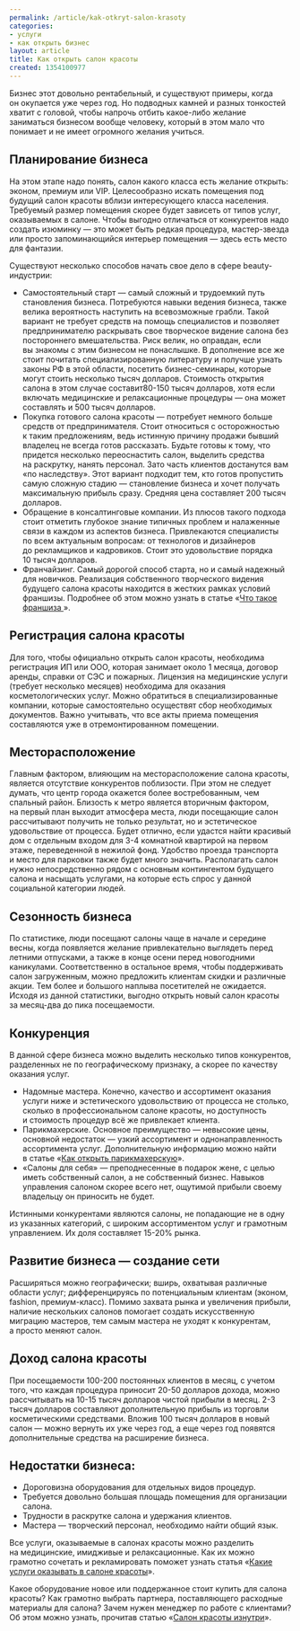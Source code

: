 ```yaml
---
permalink: /article/kak-otkryt-salon-krasoty
categories:
- услуги
- как открыть бизнес
layout: article
title: Как открыть салон красоты
created: 1354100977
---
```

<p>Бизнес этот довольно рентабельный, и&nbsp;существуют примеры, когда он&nbsp;окупается уже через год. Но&nbsp;подводных камней и&nbsp;разных тонкостей хватит с&nbsp;головой, чтобы напрочь отбить какое-либо желание заниматься бизнесом вообще человеку, который в&nbsp;этом мало что понимает и&nbsp;не&nbsp;имеет огромного желания учиться.</p>

<h2>Планирование бизнеса</h2>
<p>На&nbsp;этом этапе надо понять, салон какого класса есть желание открыть: эконом, премиум или VIP. Целесообразно искать помещения под будущий салон красоты вблизи интересующего класса населения. Требуемый размер помещения скорее будет зависеть от&nbsp;типов услуг, оказываемых в&nbsp;салоне. Чтобы выгодно отличаться от&nbsp;конкурентов надо создать изюминку&nbsp;&mdash; это может быть редкая процедура, мастер-звезда или просто запоминающийся интерьер помещения&nbsp;&mdash; здесь есть место для фантазии.</p>

<p>Существуют несколько способов начать свое дело в&nbsp;сфере beauty-индустрии:
<ul><li>Самостоятельный старт&nbsp;&mdash; самый сложный и&nbsp;трудоемкий путь становления бизнеса. Потребуются навыки ведения бизнеса, также велика вероятность наступить на&nbsp;всевозможные грабли. Такой вариант не&nbsp;требует средств на&nbsp;помощь специалистов и&nbsp;позволяет предпринимателю раскрывать свое творческое видение салона без постороннего вмешательства. Риск велик, но&nbsp;оправдан, если вы&nbsp;знакомы с&nbsp;этим бизнесом не&nbsp;понаслышке. В&nbsp;дополнение все&nbsp;же стоит почитать специализированную литературу и&nbsp;получше узнать законы&nbsp;РФ в&nbsp;этой области, посетить бизнес-семинары, которые могут стоить несколько тысяч долларов. Стоимость открытия салона в этом случае составит<nobr>80-150</nobr> тысяч долларов, хотя если включать медицинские и&nbsp;релаксационные процедуры&nbsp;&mdash; она может составлять и&nbsp;500 тысяч долларов.</li>
<li>	Покупка готового салона красоты&nbsp;&mdash; потребует немного больше средств от&nbsp;предпринимателя. Стоит относиться с&nbsp;осторожностью к&nbsp;таким предложениям, ведь истинную причину продажи бывший владелец не&nbsp;всегда готов рассказать. Будьте готовы к&nbsp;тому, что придется несколько переоснастить салон, выделить средства на&nbsp;раскрутку, нанять персонал. Зато часть клиентов достанутся вам &laquo;по&nbsp;наследству&raquo;. Этот вариант подходит тем, кто готов пропустить самую сложную стадию&nbsp;&mdash; становление бизнеса и&nbsp;хочет получать максимальную прибыль сразу. Средняя цена составляет 200 тысяч долларов.</li>
<li>	Обращение в&nbsp;консалтинговые компании. Из&nbsp;плюсов такого подхода стоит отметить глубокое знание типичных проблем и&nbsp;налаженные связи в&nbsp;каждом из&nbsp;аспектов бизнеса. Привлекаются специалисты по&nbsp;всем актуальным вопросам: от&nbsp;технологов и&nbsp;дизайнеров до&nbsp;рекламщиков и&nbsp;кадровиков. Стоит это удовольствие порядка 10&nbsp;тысяч долларов.</li>
<li>	Франчайзинг. Самый дорогой способ старта, но&nbsp;и&nbsp;самый надежный для новичков. Реализация собственного творческого видения будущего салона красоты находится в&nbsp;жестких рамках условий франшизы. Подробнее об&nbsp;этом можно узнать в&nbsp;статье
«<a href="http://www.business101.ru/article/%D1%87%D1%82%D0%BE-%D1%82%D0%B0%D0%BA%D0%BE%D0%B5-%D1%84%D1%80%D0%B0%D0%BD%D1%88%D0%B8%D0%B7%D0%B0">Что такое франшиза </a>».


</li></ul>
</p>
<h2>Регистрация салона красоты</h2>
<p>Для того, чтобы официально открыть салон красоты, необходима регистрация&nbsp;ИП или ООО, которая занимает около 1&nbsp;месяца, договор аренды, справки от&nbsp;СЭС и&nbsp;пожарных. Лицензия на&nbsp;медицинские услуги (требует несколько месяцев) необходима для оказания косметологических услуг. Можно обратиться в&nbsp;специализированные компании, которые самостоятельно осуществят сбор необходимых документов. Важно учитывать, что все акты приема помещения составляются уже в&nbsp;отремонтированном помещении.</p>

<h2>Месторасположение</h2>
<p>Главным фактором, влияющим на&nbsp;месторасположение салона красоты, является отсутствие конкурентов поблизости. При этом не&nbsp;следует думать, что центр города окажется более востребованным, чем спальный район. Близость к&nbsp;метро является вторичным фактором, на&nbsp;первый план выходит атмосфера места, люди посещающие салон рассчитывают получить не&nbsp;только результат, но&nbsp;и&nbsp;эстетическое удовольствие от&nbsp;процесса. Будет отлично, если удастся найти красивый дом с&nbsp;отдельным входом для <nobr>3-4</nobr> комнатной квартирой на&nbsp;первом этаже, переведенной в&nbsp;нежилой фонд. Удобство проезда транспорта и&nbsp;место для парковки также будет много значить. Располагать салон нужно непосредственно рядом с&nbsp;основным контингентом будущего салона и&nbsp;насыщать услугами, на&nbsp;которые есть спрос у&nbsp;данной социальной категории людей.</p>

<h2>Сезонность бизнеса</h2>
<p>По&nbsp;статистике, люди посещают салоны чаще в&nbsp;начале и&nbsp;середине весны, когда появляется желание привлекательно выглядеть перед летними отпусками, а&nbsp;также в&nbsp;конце осени перед новогодними каникулами. Соответственно в&nbsp;остальное время, чтобы поддерживать салон загруженным, можно предложить клиентам скидки и&nbsp;различные акции. Тем более и&nbsp;большого наплыва посетителей не&nbsp;ожидается. Исходя из&nbsp;данной статистики, выгодно открыть новый салон красоты за&nbsp;месяц-два до&nbsp;пика посещаемости.</p>
<h2>Конкуренция</h2>
<p>В&nbsp;данной сфере бизнеса можно выделить несколько типов конкурентов, разделенных не&nbsp;по&nbsp;географическому признаку, а&nbsp;скорее по&nbsp;качеству оказания услуг. 
<ul><li>	Надомные мастера. Конечно, качество и&nbsp;ассортимент оказания услуги ниже и&nbsp;эстетического удовольствию от&nbsp;процесса не&nbsp;столько, сколько в&nbsp;профессиональном салоне красоты, но&nbsp;доступность и&nbsp;стоимость процедур всё&nbsp;же привлекает клиента.</li>
<li>	Парикмахерские. Основное преимущество&nbsp;&mdash; невысокие цены, основной недостаток&nbsp;&mdash; узкий ассортимент и&nbsp;однонаправленность ассортимента услуг. Дополнительную информацию можно найти в&nbsp;статье «<a href="http://www.business101.ru/article/%D0%BA%D0%B0%D0%BA-%D0%BE%D1%82%D0%BA%D1%80%D1%8B%D1%82%D1%8C-%D0%BF%D0%B0%D1%80%D0%B8%D0%BA%D0%BC%D0%B0%D1%85%D0%B5%D1%80%D1%81%D0%BA%D1%83%D1%8E">Как открыть парикмахерскую</a>».
</li>
<li>	&laquo;Салоны для себя&raquo;&nbsp;&mdash; преподнесенные в&nbsp;подарок жене, с&nbsp;целью иметь собственный салон, а&nbsp;не&nbsp;собственный бизнес. Навыков управления салоном скорее всего нет, ощутимой прибыли своему владельцу он&nbsp;приносить не&nbsp;будет.</li></ul>
Истинными конкурентами являются салоны, не&nbsp;попадающие не&nbsp;в&nbsp;одну из&nbsp;указанных категорий, с&nbsp;широким ассортиментом услуг и&nbsp;грамотным управлением. Их&nbsp;доля составляет <nobr>15-20%</nobr> рынка.</p>

<h2>Развитие бизнеса&nbsp;&mdash; создание сети</h2>
<p>Расширяться можно географически; вширь, охватывая различные области услуг; дифференцируясь по&nbsp;потенциальным клиентам (эконом, fashion, премиум-класс). Помимо захвата рынка и&nbsp;увеличения прибыли, наличие нескольких салонов помогает создать искусственную миграцию мастеров, тем самым мастера не&nbsp;уходят к&nbsp;конкурентам, а&nbsp;просто меняют салон. </p>

<h2>Доход салона красоты</h2>
<p>При посещаемости <nobr>100-200</nobr> постоянных клиентов в&nbsp;месяц, с&nbsp;учетом того, что каждая процедура приносит <nobr>20-50</nobr> долларов дохода, можно рассчитывать на&nbsp;<nobr>10-15</nobr> тысяч долларов чистой прибыли в&nbsp;месяц. <nobr>2-3</nobr> тысяч долларов составляют дополнительную прибыль из&nbsp;торговли косметическими средствами. Вложив 100 тысяч долларов в&nbsp;новый салон&nbsp;&mdash; можно вернуть их&nbsp;уже через год, а&nbsp;еще через год появятся дополнительные средства на&nbsp;расширение бизнеса. </p>

<h2>Недостатки бизнеса:</h2>
<p>
<ul><li>Дороговизна оборудования для отдельных видов процедур.</li>
<li>	Требуется довольно большая площадь помещения для организации салона.</li>
<li>	Трудности в&nbsp;раскрутке салона и&nbsp;удержания клиентов.</li>
<li>	Мастера&nbsp;&mdash; творческий персонал, необходимо найти общий язык. </li></ul>
</p>
<p>Все услуги, оказываемые в&nbsp;салонах красоты можно разделить на&nbsp;медицинские, имидживые и&nbsp;релаксационные. Как их&nbsp;можно грамотно сочетать и&nbsp;рекламировать поможет узнать статья «<a href="http://www.business101.ru/article/kakie-uslugi-okazyvat-v-salone-krasoty">Какие услуги оказывать в салоне красоты</a>».
</p>
<p>
Какое оборудование новое или поддержанное стоит купить для салона красоты? Как грамотно выбрать партнера, поставляющего расходные материалы для салона? Зачем нужен менеджер по&nbsp;работе с&nbsp;клиентами? Об&nbsp;этом можно узнать, прочитав статью «<a href="http://www.business101.ru/article/salon-krasoty-iznutri">Салон красоты изнутри</a>». </p>
